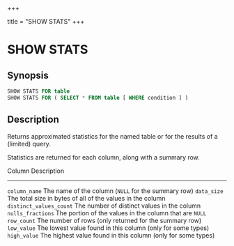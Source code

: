 +++

title = "SHOW STATS"
+++

SHOW STATS
==========

Synopsis
--------

``` sql
SHOW STATS FOR table
SHOW STATS FOR ( SELECT * FROM table [ WHERE condition ] )
```

Description
-----------

Returns approximated statistics for the named table or for the results of a (limited) query.

Statistics are returned for each column, along with a summary row.

  Column                    Description
------------------------- --------------------------------------------------------------
  `column_name`             The name of the column (`NULL` for the summary row)
  `data_size`               The total size in bytes of all of the values in the column
  `distinct_values_count`   The number of distinct values in the column
  `nulls_fractions`         The portion of the values in the column that are `NULL`
  `row_count`               The number of rows (only returned for the summary row)
  `low_value`               The lowest value found in this column (only for some types)
  `high_value`              The highest value found in this column (only for some types)
